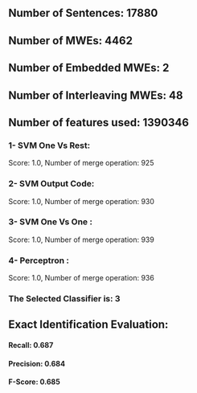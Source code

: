 ## Number of Sentences: 17880
## Number of MWEs: 4462

## Number of Embedded MWEs: 2

## Number of Interleaving MWEs: 48
## Number of features used: 1390346

### 1- SVM One Vs Rest: 
Score: 1.0, Number of merge operation: 925
### 2- SVM Output Code: 
Score: 1.0, Number of merge operation: 930
### 3- SVM One Vs One : 
Score: 1.0, Number of merge operation: 939
### 4- Perceptron : 
Score: 1.0, Number of merge operation: 936
### The Selected Classifier is: 3
## Exact Identification Evaluation: 
#### Recall: 0.687
#### Precision: 0.684
#### F-Score: 0.685
